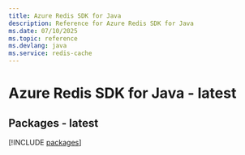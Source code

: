 ```yaml
---
title: Azure Redis SDK for Java
description: Reference for Azure Redis SDK for Java
ms.date: 07/10/2025
ms.topic: reference
ms.devlang: java
ms.service: redis-cache
---
```

# Azure Redis SDK for Java - latest
## Packages - latest
[!INCLUDE [packages](redis-index.md)]